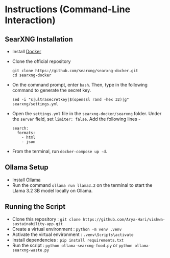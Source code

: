 # Instructions (Command-Line Interaction)

## SearXNG Installation
- Install [Docker](https://docs.docker.com/desktop/setup/install/windows-install/)
- Clone the official repository
  
  ```
  git clone https://github.com/searxng/searxng-docker.git
  cd searxng-docker
  ```
- On the command prompt, enter ```bash```. Then, type in the following command to generate the secret key.
  
  ```sed -i "s|ultrasecretkey|$(openssl rand -hex 32)|g" searxng/settings.yml```   
- Open the ```settings.yml``` file in the ```searxng-docker/searxng``` folder. Under the ```server``` field, set ```limiter: false```. Add the following lines -

  ```
  search:
    formats:
      - html
      - json
  ```
- From the terminal, run ```docker-compose up -d```.

## Ollama Setup
- Install [Ollama](https://ollama.com/download/windows)
- Run the command
  ```ollama run llama3.2``` on the terminal to start the Llama 3.2 3B model locally on Ollama.

## Running the Script
- Clone this repository : ```git clone https://github.com/Arya-Hari/vishwa-sustainability-app.git```
- Create a virtual environment : ```python -m venv .venv```
- Activate the virtual environment : ```.venv\Scripts\activate```
- Install dependencies : ```pip install requirements.txt```
- Run the script : ```python ollama-searxng-food.py``` or ```python ollama-searxng-waste.py```
